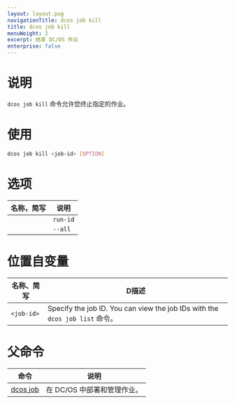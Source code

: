 ```yaml
---
layout: layout.pug
navigationTitle: dcos job kill
title: dcos job kill
menuWeight: 2
excerpt: 结束 DC/OS 作业
enterprise: false
---
```



# 说明
`dcos job kill` 命令允许您终止指定的作业。

# 使用

```bash
dcos job kill <job-id> [OPTION]
```

# 选项

| 名称，简写 | 说明 |
|---------|-------------|
| | `run-id` | 作业运行 ID。|
| | `--all` | 终止所有作业运行。|

# 位置自变量

| 名称、简写 | D描述 |
|---------|-------------|
| `<job-id>`   |  Specify the job ID.  You can view the job IDs with the `dcos job list` 命令。|

# 父命令

| 命令 | 说明 |
|---------|-------------|
|  [dcos job](/zh/1.11/cli/command-reference/dcos-job/)  | 在 DC/OS 中部署和管理作业。|
